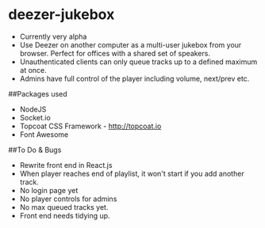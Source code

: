 # deezer-jukebox
* Currently very alpha
* Use Deezer on another computer as a multi-user jukebox from your browser. Perfect for offices with a shared set of speakers.
* Unauthenticated clients can only queue tracks up to a defined maximum at once.
* Admins have full control of the player including volume, next/prev etc.

##Packages used
* NodeJS
* Socket.io
* Topcoat CSS Framework - http://topcoat.io
* Font Awesome

##To Do & Bugs
* Rewrite front end in React.js
* When player reaches end of playlist, it won't start if you add another track.
* No login page yet
* No player controls for admins
* No max queued tracks yet.
* Front end needs tidying up.